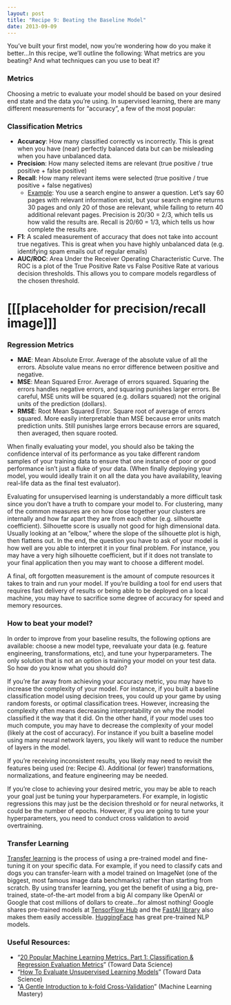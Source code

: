 ```yaml
---
layout: post
title: "Recipe 9: Beating the Baseline Model"
date: 2013-09-09
---
```

You’ve built your first model, now you’re wondering how do you make it better...In this recipe, we’ll outline the following: What metrics are you beating? And what techniques can you use to beat it?

### Metrics
Choosing a metric to evaluate your model should be based on your desired end state and the data you’re using.   In supervised learning, there are many different measurements for “accuracy”, a few of the most popular:

### Classification Metrics
- **Accuracy**: How many classified correctly vs incorrectly. This is great when you have (near) perfectly balanced data but can be misleading when you have unbalanced data.
- **Precision**: How many selected items are relevant (true positive / true positive + false positive)
- **Recall**: How many relevant items were selected (true positive / true positive + false negatives)
    - [Example](https://en.wikipedia.org/wiki/Precision_and_recall): You use a search engine to answer a question. Let’s say 60 pages with relevant information exist, but your search engine returns 30 pages and only 20 of those are relevant, while failing to return 40 additional relevant pages. Precision is 20/30 = 2/3, which tells us how valid the results are. Recall is 20/60 = 1/3, which tells us how complete the results are.
- **F1**: A scaled measurement of accuracy that does not take into account true negatives. This is great when you have highly unbalanced data (e.g. identifying spam emails out of regular emails)
- **AUC/ROC**: Area Under the Receiver Operating Characteristic Curve. The ROC is a plot of the True Positive Rate vs False Positive Rate at various decision thresholds. This allows you to compare models regardless of the chosen threshold.

# [[[placeholder for precision/recall image]]]

### Regression Metrics
- **MAE**: Mean Absolute Error. Average of the absolute value of all the errors. Absolute value means no error difference between positive and negative.
- **MSE**: Mean Squared Error. Average of errors squared. Squaring the errors handles negative errors, and squaring punishes larger errors. Be careful, MSE units will be squared (e.g. dollars squared) not the original units of the prediction (dollars).
- **RMSE**: Root Mean Squared Error. Square root of average of errors squared. More easily interpretable than MSE because error units match prediction units. Still punishes large errors because errors are squared, then averaged, then square rooted.


When finally evaluating your model, you should also be taking the confidence interval of its performance as you take different random samples of your training data to ensure that one instance of poor or good performance isn’t just a fluke of your data.  (When finally deploying your model, you would ideally train it on all the data you have availability, leaving real-life data as the final test evaluator).

Evaluating for unsupervised learning is understandably a more difficult task since you don’t have a truth to compare your model to. For clustering, many of the common measures are on how close together your clusters are internally and how far apart they are from each other (e.g. silhouette coefficient).  Silhouette score is usually not good for high dimensional data. Usually looking at an “elbow,” where the slope of the silhouette plot is high, then flattens out. In the end, the question you have to ask of your model is how well are you able to interpret it in your final problem.  For instance, you may have a very high silhouette coefficient, but if it does not translate to your final application then you may want to choose a different model.

A final, oft forgotten measurement is the amount of compute resources it takes to train and run your model. If you’re building  a tool for end users that requires fast delivery of results or being able to be deployed on a local machine,  you may have to sacrifice some degree of  accuracy for speed and memory resources.  

### How to beat your model?
In order to improve from your baseline results, the following options are available: choose a new model type,  reevaluate your data (e.g. feature engineering, transformations, etc), and tune your hyperparameters. The only solution that is not an option is training your model on your test data.  So how do you know what you should do?

If you’re far away from achieving your accuracy metric, you may have to increase the complexity of your model. For instance, if you built a baseline classification model using decision trees, you could up your game by using random forests, or optimal classification trees. However, increasing  the complexity often means decreasing interpretability on why the model classified it the way that it did. On the other hand, if your model uses too much compute,  you may have to decrease the complexity of your model (likely at the cost of accuracy).  For instance if you built a baseline model using many neural network layers, you likely will want to reduce the number of layers in the model.

If you’re receiving inconsistent results, you likely may need to revisit the features being used (re: Recipe 4). Additional (or fewer) transformations, normalizations, and feature engineering may be needed.

If you’re close to achieving your desired metric, you may be able to reach your goal just be tuning your hyperparameters. For example, in logistic regressions this may just be the decision threshold or for neural networks, it could be the number of epochs.  However,  if you are going to tune your hyperparameters, you need to conduct cross validation to avoid overtraining.


### Transfer Learning
[Transfer learning](https://towardsdatascience.com/a-comprehensive-hands-on-guide-to-transfer-learning-with-real-world-applications-in-deep-learning-212bf3b2f27a) is the process of using a pre-trained model and fine-tuning it on your specific data. For example, if you need to classify cats and dogs you can transfer-learn with a model trained on ImageNet (one of the biggest, most famous image data benchmarks) rather than starting from scratch. By using transfer learning, you get the benefit of using a big, pre-trained, state-of-the-art model from a big AI company like OpenAI or Google that cost millions of dollars to create...for almost nothing! Google shares pre-trained models at [TensorFlow Hub](https://www.tensorflow.org/hub) and the [FastAI library](https://towardsdatascience.com/transfer-learning-using-the-fastai-library-d686b238213e) also makes them easily accessible. [HuggingFace](https://hi.huggingface.co/accelerated-inference-api/?gclid=CjwKCAjwu5CDBhB9EiwA0w6sLXiq1l4f4C72r6QjQ6UnEmZfb4vpMDs2r4zdVNii2oKc3FvinKavSBoCGR8QAvD_BwE) has great pre-trained NLP models.


### Useful Resources:
- “[20 Popular Machine Learning Metrics. Part 1: Classification & Regression Evaluation Metrics](https://towardsdatascience.com/20-popular-machine-learning-metrics-part-1-classification-regression-evaluation-metrics-1ca3e282a2ce)” (Toward Data Science)
- “[How To Evaluate Unsupervised Learning Models](https://towardsdatascience.com/how-to-evaluate-unsupervised-learning-models-3aa85bd98aa2)” (Toward Data Science)
- “[A Gentle Introduction to k-fold Cross-Validation](https://machinelearningmastery.com/k-fold-cross-validation/)” (Machine Learning Mastery)

